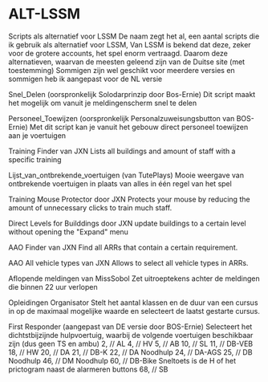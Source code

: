 # ALT-LSSM
Scripts als alternatief voor LSSM
De naam zegt het al, een aantal scripts die ik gebruik als alternatief voor LSSM,
Van LSSM is bekend dat deze, zeker voor de grotere accounts, het spel enorm vertraagd.
Daarom deze alternatieven, waarvan de meesten geleend zijn van de Duitse site (met toestemming)
Sommigen zijn wel geschikt voor meerdere versies en sommigen heb ik aangepast voor de NL versie

Snel_Delen (oorspronkelijk Solodarprinzip door Bos-Ernie)
Dit script maakt het mogelijk om vanuit je meldingenscherm snel te delen

Personeel_Toewijzen (oorspronkelijk Personalzuweisungsbutton van BOS-Ernie)
Met dit script kan je vanuit het gebouw direct personeel toewijzen aan je voertuigen

Training Finder van JXN
Lists all buildings and amount of staff with a specific training

Lijst_van_ontbrekende_voertuigen (van TutePlays)
Mooie weergave van ontbrekende voertuigen in plaats van alles in één regel van het spel

Training Mouse Protector door JXN
Protects your mouse by reducing the amount of unnecessary clicks to train much staff.

Direct Levels for Builddings door JXN
update buildings to a certain level without opening the "Expand" menu

AAO Finder van JXN
Find all ARRs that contain a certain requirement.

AAO All vehicle types van JXN
Allows to select all vehicle types in ARRs.

Aflopende meldingen van MissSobol
Zet uitroeptekens achter de meldingen die binnen 22 uur verlopen

Opleidingen Organisator
Stelt het aantal klassen en de duur van een cursus in op de maximaal mogelijke waarde en selecteert de laatst gestarte cursus.

First Responder (aangepast van DE versie door BOS-Ernie)
Selecteert het dichtstbijzijnde hulpvoertuig, waarbij de volgende voertuigen beschikbaar zijn (dus geen TS en ambu)
2, // AL
4, // HV
5, // AB
10, // SL
11, // DB-VEB
18, // HW
20, // DA
21, // DB-K
22, // DA Noodhulp
24, // DA-AGS
25, // DB Noodhulp
46, // DM Noodhulp
60, // DB-Bike
Sneltoets is de H of het prictogram naast de alarmeren buttons
68, // SB
